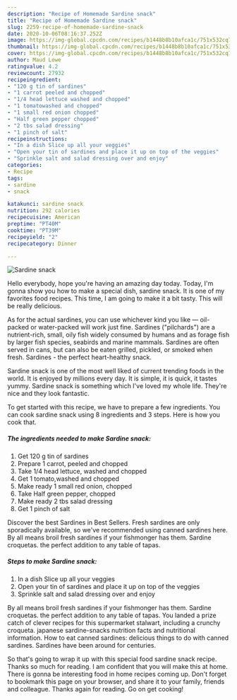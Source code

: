 ```yaml
---
description: "Recipe of Homemade Sardine snack"
title: "Recipe of Homemade Sardine snack"
slug: 2259-recipe-of-homemade-sardine-snack
date: 2020-10-06T08:16:37.252Z
image: https://img-global.cpcdn.com/recipes/b1448b8b10afca1c/751x532cq70/sardine-snack-recipe-main-photo.jpg
thumbnail: https://img-global.cpcdn.com/recipes/b1448b8b10afca1c/751x532cq70/sardine-snack-recipe-main-photo.jpg
cover: https://img-global.cpcdn.com/recipes/b1448b8b10afca1c/751x532cq70/sardine-snack-recipe-main-photo.jpg
author: Maud Lowe
ratingvalue: 4.2
reviewcount: 27932
recipeingredient:
- "120 g tin of sardines"
- "1 carrot peeled and chopped"
- "1/4 head lettuce washed and chopped"
- "1 tomatowashed and chopped"
- "1 small red onion chopped"
- "Half green pepper chopped"
- "2 tbs salad dressing"
- "1 pinch of salt"
recipeinstructions:
- "In a dish Slice up all your veggies"
- "Open your tin of sardines and place it up on top of the veggies"
- "Sprinkle salt and salad dressing over and enjoy"
categories:
- Recipe
tags:
- sardine
- snack

katakunci: sardine snack 
nutrition: 292 calories
recipecuisine: American
preptime: "PT40M"
cooktime: "PT39M"
recipeyield: "2"
recipecategory: Dinner

---
```



![Sardine snack](https://img-global.cpcdn.com/recipes/b1448b8b10afca1c/751x532cq70/sardine-snack-recipe-main-photo.jpg)

Hello everybody, hope you're having an amazing day today. Today, I'm gonna show you how to make a special dish, sardine snack. It is one of my favorites food recipes. This time, I am going to make it a bit tasty. This will be really delicious.

As for the actual sardines, you can use whichever kind you like — oil-packed or water-packed will work just fine. Sardines (&#34;pilchards&#34;) are a nutrient-rich, small, oily fish widely consumed by humans and as forage fish by larger fish species, seabirds and marine mammals. Sardines are often served in cans, but can also be eaten grilled, pickled, or smoked when fresh. Sardines - the perfect heart-healthy snack.

Sardine snack is one of the most well liked of current trending foods in the world. It is enjoyed by millions every day. It is simple, it is quick, it tastes yummy. Sardine snack is something which I've loved my whole life. They're nice and they look fantastic.


To get started with this recipe, we have to prepare a few ingredients. You can cook sardine snack using 8 ingredients and 3 steps. Here is how you cook that.

<!--inarticleads1-->

##### The ingredients needed to make Sardine snack:

1. Get 120 g tin of sardines
1. Prepare 1 carrot, peeled and chopped
1. Take 1/4 head lettuce, washed and chopped
1. Get 1 tomato,washed and chopped
1. Make ready 1 small red onion, chopped
1. Take Half green pepper, chopped
1. Make ready 2 tbs salad dressing
1. Get 1 pinch of salt


Discover the best Sardines in Best Sellers. Fresh sardines are only sporadically available, so we&#39;ve recommended using canned sardines here. By all means broil fresh sardines if your fishmonger has them. Sardine croquetas. the perfect addition to any table of tapas. 

<!--inarticleads2-->

##### Steps to make Sardine snack:

1. In a dish Slice up all your veggies
1. Open your tin of sardines and place it up on top of the veggies
1. Sprinkle salt and salad dressing over and enjoy


By all means broil fresh sardines if your fishmonger has them. Sardine croquetas. the perfect addition to any table of tapas. You landed a prize catch of clever recipes for this supermarket stalwart, including a crunchy croqueta. japanese sardine-snacks nutrition facts and nutritional information. How to eat canned sardines: delicious things to do with canned sardines. Sardines have been around for centuries. 

So that's going to wrap it up with this special food sardine snack recipe. Thanks so much for reading. I am confident that you will make this at home. There is gonna be interesting food in home recipes coming up. Don't forget to bookmark this page on your browser, and share it to your family, friends and colleague. Thanks again for reading. Go on get cooking!
